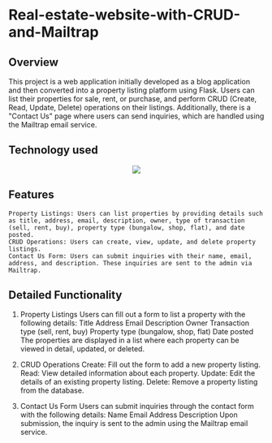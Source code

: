 # Real-estate-website-with-CRUD-and-Mailtrap

## Overview

This project is a web application initially developed as a blog application and then converted into a property listing platform using Flask. Users can list their properties for sale, rent, or purchase, and perform CRUD (Create, Read, Update, Delete) operations on their listings. Additionally, there is a "Contact Us" page where users can send inquiries, which are handled using the Mailtrap email service.


## Technology used
<p align="center">
  <a href="https://skillicons.dev">
    <img src="https://skillicons.dev/icons?i=python,flask,github,vscode,git,bootstrap,js,html,css" />
  </a>
</p>


## Features

    Property Listings: Users can list properties by providing details such as title, address, email, description, owner, type of transaction (sell, rent, buy), property type (bungalow, shop, flat), and date posted.
    CRUD Operations: Users can create, view, update, and delete property listings.
    Contact Us Form: Users can submit inquiries with their name, email, address, and description. These inquiries are sent to the admin via Mailtrap.

## Detailed Functionality

1. Property Listings
  Users can fill out a form to list a property with the following details:
            Title
            Address
            Email
            Description
            Owner
            Transaction type (sell, rent, buy)
            Property type (bungalow, shop, flat)
            Date posted
        The properties are displayed in a list where each property can be viewed in detail, updated, or deleted.

2.    CRUD Operations
        Create: Fill out the form to add a new property listing.
        Read: View detailed information about each property.
        Update: Edit the details of an existing property listing.
        Delete: Remove a property listing from the database.

3. Contact Us Form
        Users can submit inquiries through the contact form with the following details:
            Name
            Email
            Address
            Description
        Upon submission, the inquiry is sent to the admin using the Mailtrap email service.
